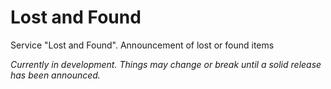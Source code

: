 # Lost and Found

Service "Lost and Found". Announcement of lost or found items

*Currently in development. Things may change or break until a solid release has been announced.*

